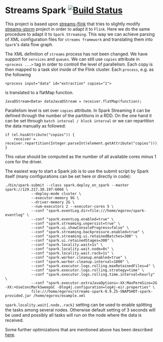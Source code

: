# Streams Spark [![Build Status](https://travis-ci.org/alexeyegorov/streams-spark.svg?branch=master)](https://travis-ci.org/alexeyegorov/streams-spark)

This project is based upon [streams-flink](https://github.com/alexeyegorov/streams-flink) that tries to slightly modify [streams-storm](https://bitbucket.org/cbockermann/streams-storm) project in order to adapt it to ``Flink``.
Here we do the same procedure to adapt it to ``Spark Streaming``.
This way we can achieve parsing of XML configuration files for ``streams framework`` and translating them into ``Spark``'s data flow graph.


The XML definition of ``streams`` process has not been changed.
We have support for ``services`` and ``queues``. 
We can still use ``copies`` attribute in ``<process ...>`` tag in order to controll the level of parallelism.
Each copy is then mapped to a task slot inside of the Flink cluster.
Each ``process``, e.g. as the following
```
<process input="data" id="extraction" copies="1">
```

is translated to a flatMap function.

```
JavaDStream<Data> dataJavaDStream = receiver.flatMap(function);
```
Parallelism level is set over ``copies`` attribute.
In Spark Streaming it can be defined through the number of the partitions in a RDD.
On the one hand it can be set through ``batch interval / block interval`` or we can repartition the data manually as followed:

```
if (el.hasAttribute("copies")) {
	receiver = receiver.repartition(Integer.parseInt(element.getAttribute("copies")));
}
```

This value should be computed as the number of all available cores minus 1 core for the driver.

The easiest way to start a Spark job is to use the submit script by Spark itself (many configurations can be set here or directly in code):

```
./bin/spark-submit --class spark.deploy_on_spark --master spark://129.217.30.197:6066 \
            --deploy-mode cluster \
            --executor-memory 9G \
            --driver-memory 2G \
            --num-executors 2 --executor-cores 5 \
            --conf "spark.eventLog.dir=file:///home/egorov/spark-eventlog" \
            --conf "spark.eventLog.enabled=true" \
            --conf "spark.streaming.unpersist=true" \
            --conf "spark.ui.showConsoleProgress=false" \
            --conf "spark.streaming.backpressure.enabled=true" \
            --conf "spark.streaming.ui.retainedBatches=300" \
            --conf "spark.ui.retainedStages=300" \
            --conf "spark.locality.wait=1s" \
            --conf "spark.locality.wait.node=0s" \
            --conf "spark.locality.wait.rack=1s" \
            --conf "spark.worker.cleanup.enabled=true" \
            --conf "spark.worker.cleanup.interval=1800" \
            --conf "spark.executor.logs.rolling.maxRetainedFiles=4" \
            --conf "spark.executor.logs.rolling.strategy=time" \
            --conf "spark.executor.logs.rolling.time.interval=hourly" \
            --conf "spark.executor.extraJavaOptions=-XX:MaxPermSize=2G -XX:+UseConcMarkSweepGC -Dlog4j.configuration=log4j-eir.properties" \
            file:///home/egorov/streams-spark-0.9.25-SNAPSHOT-spark-provided.jar /home/egorov/example.xml
```

``spark.locality.wait{.node,.rack}`` setting can be used to enable splitting the tasks among several nodes.
Otherwise default setting of 3 seconds will be used and possibly all tasks will run on the node where the data is received.

Some further optimizations that are mentioned above has been described [here](https://blog.cloudera.com/blog/2016/01/how-cigna-tuned-its-spark-streaming-app-for-real-time-processing-with-apache-kafka/).
